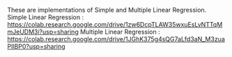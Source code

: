 These are implementations of Simple and Multiple Linear Regression.
Simple Linear Regression : https://colab.research.google.com/drive/1zw6DcpTLAW35wxuEsLvNTTqMmJeUDM3i?usp=sharing
Multiple Linear Regression : https://colab.research.google.com/drive/1JGhK375g4sQG7aLfd3aN_M3zuaPlIBP0?usp=sharing
